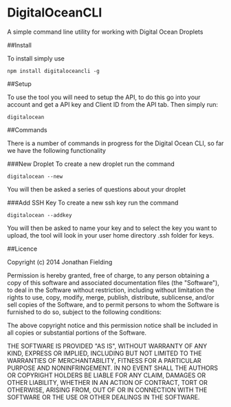 DigitalOceanCLI
===============

A simple command line utility for working with Digital Ocean Droplets

##Install

To install simply use

<pre><code>npm install digitaloceancli -g</code></pre>

##Setup

To use the tool you will need to setup the API, to do this go into your account and get a API key and Client ID from the API tab. Then simply run:

<pre><code>digitalocean</code></pre>

##Commands

There is a number of commands in progress for the Digital Ocean CLI, so far we have the following functionality

###New Droplet
To create a new droplet run the command

<pre><code>digitalocean --new</code></pre>

You will then be asked a series of questions about your droplet

###Add SSH Key
To create a new ssh key run the command

<pre><code>digitalocean --addkey</code></pre>

You will then be asked to name your key and to select the key you want to upload, the tool will look in your user home directory .ssh folder for keys.

##Licence

Copyright (c) 2014 Jonathan Fielding

Permission is hereby granted, free of charge, to any person
obtaining a copy of this software and associated documentation
files (the "Software"), to deal in the Software without
restriction, including without limitation the rights to use,
copy, modify, merge, publish, distribute, sublicense, and/or sell
copies of the Software, and to permit persons to whom the
Software is furnished to do so, subject to the following
conditions:

The above copyright notice and this permission notice shall be
included in all copies or substantial portions of the Software.

THE SOFTWARE IS PROVIDED "AS IS", WITHOUT WARRANTY OF ANY KIND,
EXPRESS OR IMPLIED, INCLUDING BUT NOT LIMITED TO THE WARRANTIES
OF MERCHANTABILITY, FITNESS FOR A PARTICULAR PURPOSE AND
NONINFRINGEMENT. IN NO EVENT SHALL THE AUTHORS OR COPYRIGHT
HOLDERS BE LIABLE FOR ANY CLAIM, DAMAGES OR OTHER LIABILITY,
WHETHER IN AN ACTION OF CONTRACT, TORT OR OTHERWISE, ARISING
FROM, OUT OF OR IN CONNECTION WITH THE SOFTWARE OR THE USE OR
OTHER DEALINGS IN THE SOFTWARE.
